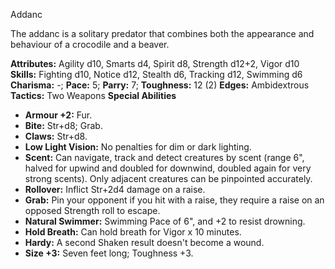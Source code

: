 Addanc

The addanc is a solitary predator that combines both the appearance
and behaviour of a crocodile and a beaver.

**Attributes:** Agility d10, Smarts d4, Spirit d8, Strength d12+2, Vigor
d10
**Skills:** Fighting d10, Notice d12, Stealth d6, Tracking d12, Swimming
d6
**Charisma:** -; **Pace:** 5; **Parry:** 7; **Toughness:** 12 (2)
**Edges:** Ambidextrous
**Tactics:** Two Weapons
**Special Abilities**
- **Armour +2:** Fur.
- **Bite:** Str+d8; Grab.
- **Claws:** Str+d8.
- **Low Light Vision:** No penalties for dim or dark lighting.
- **Scent:** Can navigate, track and detect creatures by scent (range
6", halved for upwind and doubled for downwind, doubled again for very
strong scents). Only adjacent creatures can be pinpointed accurately.
- **Rollover:** Inflict Str+2d4 damage on a raise.
- **Grab:** Pin your opponent if you hit with a raise, they require a
raise on an opposed Strength roll to escape.
- **Natural Swimmer:** Swimming Pace of 6", and +2 to resist drowning.
- **Hold Breath:** Can hold breath for Vigor x 10 minutes.
- **Hardy:** A second Shaken result doesn't become a wound.
- **Size +3:** Seven feet long; Toughness +3.

